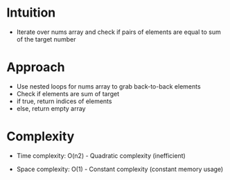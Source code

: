 ​Intuition
=========
- Iterate over nums array and check if pairs of elements are equal to sum of the target number

Approach
=========
- Use nested loops for nums array to grab back-to-back elements
- Check if elements are sum of target
- if true, return indices of elements
- else, return empty array

Complexity
==========

-   Time complexity:
O(n2) - Quadratic complexity (inefficient)

-   Space complexity:
O(1) - Constant complexity (constant memory usage)
